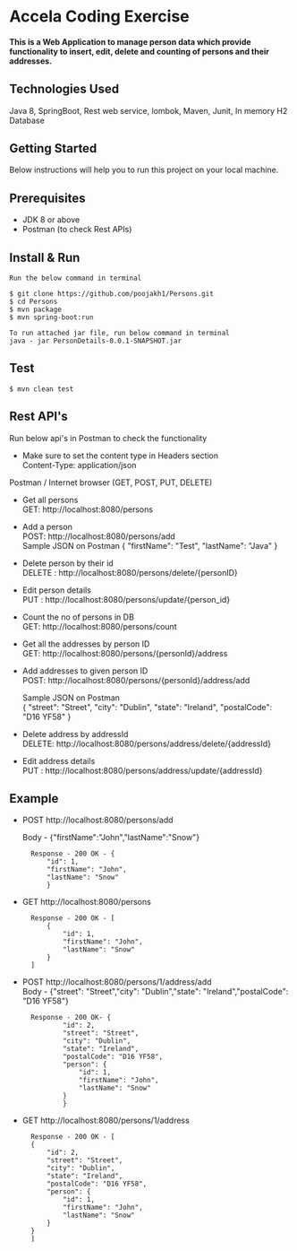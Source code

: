 <H1>Accela Coding Exercise </H1>

<h4>This is a Web Application to manage person data which provide functionality to  insert, edit, delete and counting of persons and their addresses.
</h4>

##  Technologies Used
Java 8, SpringBoot, Rest web service, lombok, Maven, Junit, In memory H2 Database

## Getting Started

Below instructions will help you to run this project on your local machine.

## Prerequisites

- JDK 8 or above
- Postman (to check Rest APIs)


## Install & Run

    Run the below command in terminal 
    
    $ git clone https://github.com/poojakh1/Persons.git
    $ cd Persons
    $ mvn package
    $ mvn spring-boot:run

    To run attached jar file, run below command in terminal
    java - jar PersonDetails-0.0.1-SNAPSHOT.jar

## Test

    $ mvn clean test

## Rest API's
Run below api's in Postman to check the functionality
- Make sure  to set the content type in Headers section   
Content-Type: application/json

Postman / Internet browser (GET, POST, PUT, DELETE)

- Get all persons  
    GET: http://localhost:8080/persons
      
    
- Add a person   
    POST:  http://localhost:8080/persons/add  
    Sample JSON on Postman
    {
    "firstName": "Test",
    "lastName": "Java"
    }
    
    
- Delete person by their id    
    DELETE : http://localhost:8080/persons/delete/{personID}
      
    
- Edit person details   
    PUT : http://localhost:8080/persons/update/{person_id}
      
    
- Count the no of persons in DB  
    GET: http://localhost:8080/persons/count
      
      
- Get all the addresses by person ID  
    GET: http://localhost:8080/persons/{personId}/address
    
    
- Add addresses to given person ID  
      POST: http://localhost:8080/persons/{personId}/address/add
      
    Sample JSON on Postman  
        {
        "street": "Street",
        "city": "Dublin",
        "state": "Ireland",
        "postalCode": "D16 YF58"
        }
    
    
- Delete address by addressId  
    DELETE: http://localhost:8080/persons/address/delete/{addressId}
    
    
- Edit address details   
      PUT : http://localhost:8080/persons/address/update/{addressId}

## Example 
- POST http://localhost:8080/persons/add
    
    Body - {"firstName":"John","lastName":"Snow"}
    
        Response - 200 OK - {
            "id": 1,
            "firstName": "John",
            "lastName": "Snow"
            }

    
- GET http://localhost:8080/persons
  
        Response - 200 OK - [
            {
                "id": 1,
                "firstName": "John",
                "lastName": "Snow"
            }
        ]

    
- POST http://localhost:8080/persons/1/address/add  
    Body - {"street": "Street","city": "Dublin","state": "Ireland","postalCode": "D16 YF58"}
        
        Response - 200 OK- {
                "id": 2,
                "street": "Street",
                "city": "Dublin",
                "state": "Ireland",
                "postalCode": "D16 YF58",
                "person": {
                    "id": 1,
                    "firstName": "John",
                    "lastName": "Snow"
                }
                }
  
- GET http://localhost:8080/persons/1/address
  
        Response - 200 OK - [
        {
            "id": 2,
            "street": "Street",
            "city": "Dublin",
            "state": "Ireland",
            "postalCode": "D16 YF58",
            "person": {
                "id": 1,
                "firstName": "John",
                "lastName": "Snow"
            }
        }
        ]